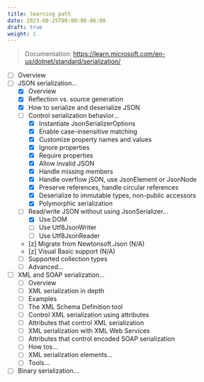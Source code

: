 ```yaml
---
title: learning path
date: 2023-08-25T00:00:00-06:00
draft: true
weight: 1
---
```


> Documentation: https://learn.microsoft.com/en-us/dotnet/standard/serialization/

- [ ] Overview
- [ ] JSON serialization...
  - [x] Overview
  - [x] Reflection vs. source generation
  - [x] How to serialize and deserialize JSON
  - [ ] Control serialization behavior...
    - [x] Instantiate JsonSerializerOptions
    - [x] Enable case-insensitive matching
    - [x] Customize property names and values
    - [x] Ignore properties
    - [x] Require properties
    - [x] Allow invalid JSON
    - [x] Handle missing members
    - [x] Handle overflow jSON, use JsonElement or JsonNode
    - [x] Preserve references, handle circular references
    - [x] Deserialize to immutable types, non-public accessors
    - [x] Polymorphic serialization
  - [ ] Read/write JSON without using JsonSerializer...
    - [x] Use DOM
    - [ ] Use Utf8JsonWriter
    - [ ] Use Utf8JsonReader
  - [z] Migrate from Newtonsoft.Json (N/A)
  - [z] Visual Basic support (N/A)
  - [ ] Supported collection types 
  - [ ] Advanced...
- [ ] XML and SOAP serialization...
  - [ ] Overview
  - [ ] XML serialization in depth
  - [ ] Examples
  - [ ] The XML Schema Definition tool
  - [ ] Control XML serialization using attributes
  - [ ] Attributes that control XML serialization
  - [ ] XML serialization with XML Web Services
  - [ ] Attributes that control encoded SOAP serialization
  - [ ] How tos...
  - [ ] XML serialization elements...
  - [ ] Tools...
- [ ] Binary serialization...